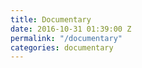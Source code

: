 ```yaml
---
title: Documentary
date: 2016-10-31 01:39:00 Z
permalink: "/documentary"
categories: documentary
---
```


